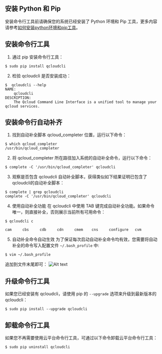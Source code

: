 ## 安装 Python 和 Pip

安装命令行工具前请确保您的系统已经安装了 Python 环境和 Pip 工具，更多内容请参考[如何安装python环境和pip工具](/doc/product/440/6181)。

## 安装命令行工具	
1) 通过 pip 安装命令行工具：

```
$ sudo pip install qcloudcli
```

2) 检验 qcloudcli 是否安装成功：

```
$  qcloudcli --help
NAME:
	qcloudcli
DESCRIPTION:
	The Qcloud Command Line Interface is a unified tool to manage your qcloud services.
```

## 安装命令行自动补齐
1) 找到自动补全脚本 qcloud_completer 位置，运行以下命令：

```
$ which qcloud_completer
/usr/bin/qcloud_completer
```

2) 将 qcloud_completer 所在路径加入系统的自动补全命令，运行以下命令：

```
$ complete -C '/usr/bin/qcloud_completer' qcloudcli
```

3) 观察是否包含 qcloudcli 自动补全脚本，获得类似如下结果证明已包含了qcloudcli的自动补全脚本：

```
$ complete | grep qcloudcli
complete -C '/usr/bin/qcloud_completer' qcloudcli
```

4) 使用自动补全功能
在 qcloudcli 中使用 TAB 键完成自动补全功能。如果命令唯一，则直接补全，否则展示当前所有可用命令：

```
$ qcloudcli c

cam     cbs     cdb     cdn     cmem    cns     configure   cvm   
```

5) 自动补全命令自动生效
为了保证每次启动自动补全命令均有效，您需要将自动补全的命令写入配置文件 `~/.bash_profile` 中:

```
$ vim ~/.bash_profile
```

追加到文件末尾即可：
![Alt text](http://imgcache.tcecqpoc.fsphere.cn/image/mc.qcloudimg.com/static/img/8dae9aa2ac7e733ae71d06fbce11939a/1472882079703.png)


## 升级命令行工具
如果您已经安装有 qcloudcli，请使用 pip 的 `--upgrade` 选项来升级到最新版本的 qcloudcli：

```
$ sudo pip install --upgrade qcloudcli
```

## 卸载命令行工具
如果您不再需要使用云平台命令行工具，可通过以下命令卸载云平台命令行工具：

```
$ sudo pip uninstall qcloudcli
```
